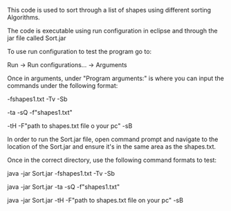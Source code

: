 This code is used to sort through a list of shapes using different sorting Algorithms. 

The code is executable using run configuration in eclipse and through the jar file called Sort.jar

To use run configuration to test the program go to:

Run -> Run configurations... -> Arguments

Once in arguments, under "Program arguments:" is where you can input the commands under the following format:

-fshapes1.txt -Tv -Sb

-ta -sQ -f"shapes1.txt"

-tH -F"path to shapes.txt file o your pc" -sB


In order to run the Sort.jar file, open command prompt and navigate to the location of the Sort.jar and ensure it's in the same area as the shapes.txt.

Once in the correct directory, use the following command formats to test:

java -jar Sort.jar -fshapes1.txt -Tv -Sb

java -jar Sort.jar -ta -sQ -f"shapes1.txt"

java -jar Sort.jar -tH -F"path to shapes.txt file on your pc" -sB
